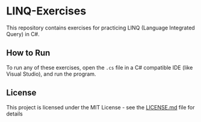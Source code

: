 # LINQ-Exercises

This repository contains exercises for practicing LINQ (Language Integrated Query) in C#. 

## How to Run

To run any of these exercises, open the `.cs` file in a C# compatible IDE (like Visual Studio), and run the program.

## License

This project is licensed under the MIT License - see the [LICENSE.md](LICENSE.md) file for details